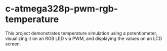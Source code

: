 # c-atmega328p-pwm-rgb-temperature
This project demonstrates temperature simulation using a potentiometer, visualizing it on an RGB LED via PWM, and displaying the values on an LCD screen.
